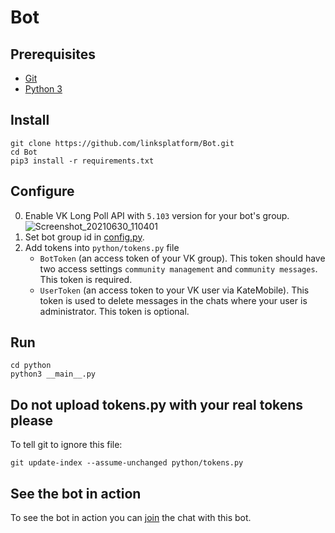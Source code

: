 # Bot

## Prerequisites
* [Git](https://git-scm.com/downloads)
* [Python 3](https://www.python.org/downloads)

## Install
```
git clone https://github.com/linksplatform/Bot.git
cd Bot
pip3 install -r requirements.txt
```

## Configure

0. Enable VK Long Poll API with `5.103` version for your bot's group. ![Screenshot_20210630_110401](https://user-images.githubusercontent.com/1431904/123924747-eed01900-d992-11eb-8f8e-cf66b398ed90.png)
1. Set bot group id in [config.py](https://github.com/linksplatform/Bot/blob/e10f51c7e3711c43708ce5659c7de9e76cab6702/python/config.py#L3-L4).
2. Add tokens into `python/tokens.py` file
    * `BotToken` (an access token of your VK group). This token should have two access settings `community management` and `community messages`. This token is required.
    * `UserToken` (an access token to your VK user via KateMobile). This token is used to delete messages in the chats where your user is administrator. This token is optional.

## Run

```Shell
cd python
python3 __main__.py
```

## Do not upload tokens.py with your real tokens please

To tell git to ignore this file:

```
git update-index --assume-unchanged python/tokens.py
```

## See the bot in action

To see the bot in action you can [join](https://vk.me/join/AJQ1d9E/bxbPjY87MeKsXgMa) the chat with this bot.
